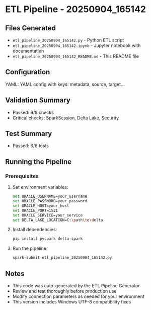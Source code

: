 # ETL Pipeline - 20250904_165142

## Files Generated
- `etl_pipeline_20250904_165142.py` - Python ETL script
- `etl_pipeline_20250904_165142.ipynb` - Jupyter notebook with documentation
- `etl_pipeline_20250904_165142_README.md` - This README file

## Configuration
YAML: YAML config with keys: metadata, source, target...

## Validation Summary
- Passed: 9/9 checks
- Critical checks: SparkSession, Delta Lake, Security

## Test Summary
- Passed: 6/6 tests

## Running the Pipeline

### Prerequisites
1. Set environment variables:
   ```bash
   set ORACLE_USERNAME=your_username
   set ORACLE_PASSWORD=your_password
   set ORACLE_HOST=your_host
   set ORACLE_PORT=1521
   set ORACLE_SERVICE=your_service
   set DELTA_LAKE_LOCATION=C:\path\to\delta
   ```

2. Install dependencies:
   ```bash
   pip install pyspark delta-spark
   ```

3. Run the pipeline:
   ```bash
   spark-submit etl_pipeline_20250904_165142.py
   ```

## Notes
- This code was auto-generated by the ETL Pipeline Generator
- Review and test thoroughly before production use
- Modify connection parameters as needed for your environment
- This version includes Windows UTF-8 compatibility fixes

